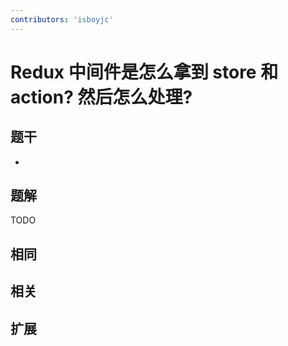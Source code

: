 ```yaml
---
contributors: 'isboyjc'
---
```


# Redux 中间件是怎么拿到 store 和 action? 然后怎么处理?


## 题干

- 



## 题解

<!-- ::: details 点我查看题解 -->

  TODO

<!-- ::: -->



## 相同


## 相关


## 扩展

